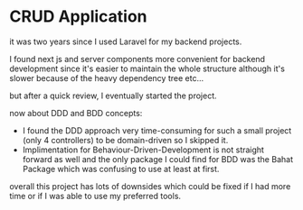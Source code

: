 # CRUD Application

it was two years since I used Laravel for my backend projects.

I found next js and server components more convenient for backend development since it's easier to maintain the whole structure although it's slower because of the heavy dependency tree etc...

but after a quick review, I eventually started the project.

now about DDD and BDD concepts:
- I found the DDD approach very time-consuming for such a small project (only 4 controllers) to be domain-driven so I skipped it.
- Implimentation for Behaviour-Driven-Development is not straight forward as well and the only package I could find for BDD was the Bahat Package which was confusing to use at least at first.

overall this project has lots of downsides which could be fixed if I had more time or if I was able to use my preferred tools.
